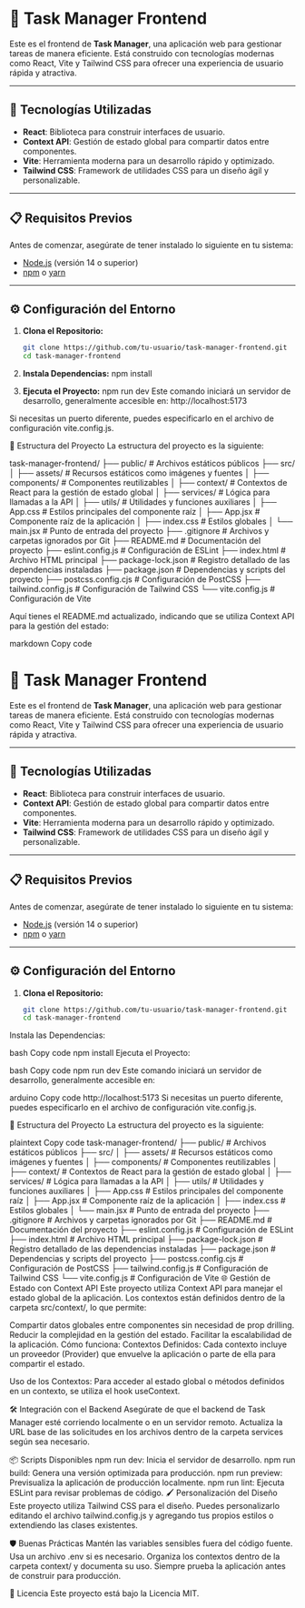 # 🌟 Task Manager Frontend

Este es el frontend de **Task Manager**, una aplicación web para gestionar tareas de manera eficiente. Está construido con tecnologías modernas como React, Vite y Tailwind CSS para ofrecer una experiencia de usuario rápida y atractiva.

---

## 🚀 Tecnologías Utilizadas

- **React**: Biblioteca para construir interfaces de usuario.
- **Context API**: Gestión de estado global para compartir datos entre componentes.
- **Vite**: Herramienta moderna para un desarrollo rápido y optimizado.
- **Tailwind CSS**: Framework de utilidades CSS para un diseño ágil y personalizable.

---

## 📋 Requisitos Previos

Antes de comenzar, asegúrate de tener instalado lo siguiente en tu sistema:

- [Node.js](https://nodejs.org/) (versión 14 o superior)
- [npm](https://www.npmjs.com/) o [yarn](https://yarnpkg.com/)

---

## ⚙️ Configuración del Entorno

1. **Clona el Repositorio:**
   ```bash
   git clone https://github.com/tu-usuario/task-manager-frontend.git
   cd task-manager-frontend


2. **Instala Dependencias:**
npm install


3. **Ejecuta el Proyecto:**
npm run dev
Este comando iniciará un servidor de desarrollo, generalmente accesible en: http://localhost:5173

Si necesitas un puerto diferente, puedes especificarlo en el archivo de configuración vite.config.js.



📂 Estructura del Proyecto
La estructura del proyecto es la siguiente:

task-manager-frontend/
├── public/              # Archivos estáticos públicos
├── src/
│   ├── assets/          # Recursos estáticos como imágenes y fuentes
│   ├── components/      # Componentes reutilizables
│   ├── context/         # Contextos de React para la gestión de estado global
│   ├── services/        # Lógica para llamadas a la API
│   ├── utils/           # Utilidades y funciones auxiliares
│   ├── App.css          # Estilos principales del componente raíz
│   ├── App.jsx          # Componente raíz de la aplicación
│   ├── index.css        # Estilos globales
│   └── main.jsx         # Punto de entrada del proyecto
├── .gitignore           # Archivos y carpetas ignorados por Git
├── README.md            # Documentación del proyecto
├── eslint.config.js     # Configuración de ESLint
├── index.html           # Archivo HTML principal
├── package-lock.json    # Registro detallado de las dependencias instaladas
├── package.json         # Dependencias y scripts del proyecto
├── postcss.config.cjs   # Configuración de PostCSS
├── tailwind.config.js   # Configuración de Tailwind CSS
└── vite.config.js       # Configuración de Vite



Aquí tienes el README.md actualizado, indicando que se utiliza Context API para la gestión del estado:

markdown
Copy code
# 🌟 Task Manager Frontend

Este es el frontend de **Task Manager**, una aplicación web para gestionar tareas de manera eficiente. Está construido con tecnologías modernas como React, Vite y Tailwind CSS para ofrecer una experiencia de usuario rápida y atractiva.

---

## 🚀 Tecnologías Utilizadas

- **React**: Biblioteca para construir interfaces de usuario.
- **Context API**: Gestión de estado global para compartir datos entre componentes.
- **Vite**: Herramienta moderna para un desarrollo rápido y optimizado.
- **Tailwind CSS**: Framework de utilidades CSS para un diseño ágil y personalizable.

---

## 📋 Requisitos Previos

Antes de comenzar, asegúrate de tener instalado lo siguiente en tu sistema:

- [Node.js](https://nodejs.org/) (versión 14 o superior)
- [npm](https://www.npmjs.com/) o [yarn](https://yarnpkg.com/)

---

## ⚙️ Configuración del Entorno

1. **Clona el Repositorio:**
   ```bash
   git clone https://github.com/tu-usuario/task-manager-frontend.git
   cd task-manager-frontend
Instala las Dependencias:

bash
Copy code
npm install
Ejecuta el Proyecto:

bash
Copy code
npm run dev
Este comando iniciará un servidor de desarrollo, generalmente accesible en:

arduino
Copy code
http://localhost:5173
Si necesitas un puerto diferente, puedes especificarlo en el archivo de configuración vite.config.js.

📂 Estructura del Proyecto
La estructura del proyecto es la siguiente:

plaintext
Copy code
task-manager-frontend/
├── public/              # Archivos estáticos públicos
├── src/
│   ├── assets/          # Recursos estáticos como imágenes y fuentes
│   ├── components/      # Componentes reutilizables
│   ├── context/         # Contextos de React para la gestión de estado global
│   ├── services/        # Lógica para llamadas a la API
│   ├── utils/           # Utilidades y funciones auxiliares
│   ├── App.css          # Estilos principales del componente raíz
│   ├── App.jsx          # Componente raíz de la aplicación
│   ├── index.css        # Estilos globales
│   └── main.jsx         # Punto de entrada del proyecto
├── .gitignore           # Archivos y carpetas ignorados por Git
├── README.md            # Documentación del proyecto
├── eslint.config.js     # Configuración de ESLint
├── index.html           # Archivo HTML principal
├── package-lock.json    # Registro detallado de las dependencias instaladas
├── package.json         # Dependencias y scripts del proyecto
├── postcss.config.cjs   # Configuración de PostCSS
├── tailwind.config.js   # Configuración de Tailwind CSS
└── vite.config.js       # Configuración de Vite
🌐 Gestión de Estado con Context API
Este proyecto utiliza Context API para manejar el estado global de la aplicación. Los contextos están definidos dentro de la carpeta src/context/, lo que permite:

Compartir datos globales entre componentes sin necesidad de prop drilling.
Reducir la complejidad en la gestión del estado.
Facilitar la escalabilidad de la aplicación.
Cómo funciona:
Contextos Definidos: Cada contexto incluye un proveedor (Provider) que envuelve la aplicación o parte de ella para compartir el estado.

Uso de los Contextos: Para acceder al estado global o métodos definidos en un contexto, se utiliza el hook useContext.

🛠️ Integración con el Backend
Asegúrate de que el backend de Task Manager esté corriendo localmente o en un servidor remoto. Actualiza la URL base de las solicitudes en los archivos dentro de la carpeta services según sea necesario.

📦 Scripts Disponibles
npm run dev: Inicia el servidor de desarrollo.
npm run build: Genera una versión optimizada para producción.
npm run preview: Previsualiza la aplicación de producción localmente.
npm run lint: Ejecuta ESLint para revisar problemas de código.
🖌️ Personalización del Diseño
Este proyecto utiliza Tailwind CSS para el diseño. Puedes personalizarlo editando el archivo tailwind.config.js y agregando tus propios estilos o extendiendo las clases existentes.

🛡️ Buenas Prácticas
Mantén las variables sensibles fuera del código fuente. Usa un archivo .env si es necesario.
Organiza los contextos dentro de la carpeta context/ y documenta su uso.
Siempre prueba la aplicación antes de construir para producción.


📝 Licencia
Este proyecto está bajo la Licencia MIT.

